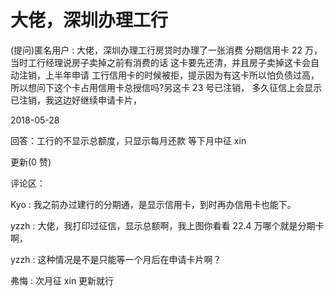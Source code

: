 # 大佬，深圳办理工行

(提问)匿名用户 : 大佬，深圳办理工行房贷时办理了一张消费 分期信用卡 22 万，当时工行经理说房子卖掉之前有消费的话 这卡要先还清，并且房子卖掉这卡会自动注销，上半年申请 工行信用卡的时候被拒，提示因为有这卡所以怕负债过高， 所以想问下这个卡占用信用卡总授信吗?另这卡 23 号已注销， 多久征信上会显示已注销，我这边好继续申请卡片，

2018-05-28

回答：工行的不显示总额度，只显示每月还款 等下月中征 xin

更新(0 赞)

评论区：

Kyo : 我之前办过建行的分期通，是显示信用卡，到时再办信用卡也能下。

yzzh : 大佬，我打印过征信，显示总额啊，我上图你看看 22.4 万哪个就是分期卡啊，

yzzh : 这种情况是不是只能等一个月后在申请卡片啊？

弗悔 : 次月征 xin 更新就行